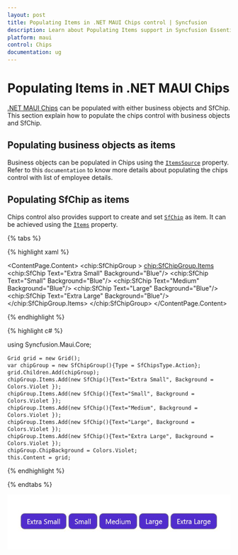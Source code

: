 ```yaml
---
layout: post
title: Populating Items in .NET MAUI Chips control | Syncfusion
description: Learn about Populating Items support in Syncfusion Essential Studio® .NET MAUI Chips control, its elements and more.
platform: maui
control: Chips
documentation: ug
---
```


# Populating Items in .NET MAUI Chips

[.NET MAUI Chips](https://www.syncfusion.com/maui-controls/maui-chips) can be populated with either business objects and SfChip. This section explain how to populate the chips control with business objects and SfChip.

## Populating business objects as items

Business objects can be populated in Chips using the [`ItemsSource`](https://help.syncfusion.com/cr/maui/Syncfusion.Maui.Core.SfChipGroup.html#Syncfusion_Maui_Core_SfChipGroup_ItemsSource) property.
Refer to this `documentation` to know more details about populating the chips control with list of employee details.

## Populating SfChip as items

Chips control also provides support to create and set [`SfChip`](https://help.syncfusion.com/cr/maui/Syncfusion.Maui.Core.SfChip.html) as item. It can be achieved using the [`Items`](https://help.syncfusion.com/cr/maui/Syncfusion.Maui.Core.SfChipGroup.html#Syncfusion_Maui_Core_SfChipGroup_Items) property.

{% tabs %}

{% highlight xaml %}

<ContentPage.Content>
<Grid>
	<chip:SfChipGroup >
	<chip:SfChipGroup.Items>
			<chip:SfChip Text="Extra Small" Background="Blue"/>
			<chip:SfChip Text="Small" Background="Blue"/>
			<chip:SfChip Text="Medium" Background="Blue"/>
			<chip:SfChip Text="Large" Background="Blue"/>
			<chip:SfChip Text="Extra Large" Background="Blue"/>
		</chip:SfChipGroup.Items>
	</chip:SfChipGroup>
</Grid>
</ContentPage.Content>

{% endhighlight %}

{% highlight c# %}

using Syncfusion.Maui.Core;

	Grid grid = new Grid();
	var chipGroup = new SfChipGroup(){Type = SfChipsType.Action};
	grid.Children.Add(chipGroup);
	chipGroup.Items.Add(new SfChip(){Text="Extra Small", Background = Colors.Violet });
	chipGroup.Items.Add(new SfChip(){Text="Small", Background = Colors.Violet });
	chipGroup.Items.Add(new SfChip(){Text="Medium", Background = Colors.Violet });
	chipGroup.Items.Add(new SfChip(){Text="Large", Background = Colors.Violet });
	chipGroup.Items.Add(new SfChip(){Text="Extra Large", Background = Colors.Violet });
	chipGroup.ChipBackground = Colors.Violet;
	this.Content = grid;
		
{% endhighlight %}

{% endtabs %}

![Collection of items to chip group](images/items/chips_items.png)


